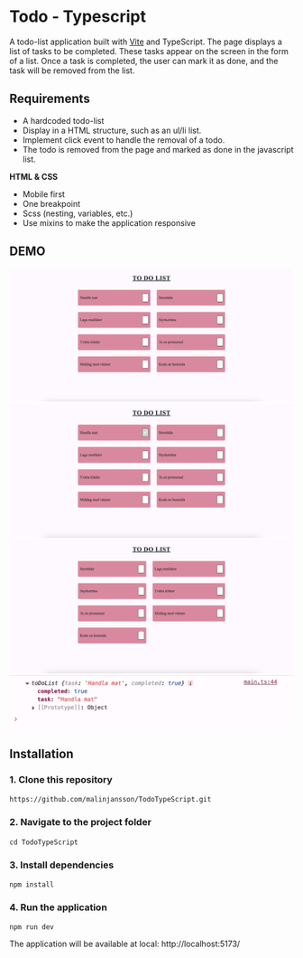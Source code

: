 # Todo - Typescript
A todo-list application built with [Vite](https://vite.dev/) and TypeScript. The page displays a list of tasks to be completed. These tasks appear on the screen in the form of a list. Once a task is completed, the user can mark it as done, and the task will be removed from the list.

## Requirements

* A hardcoded todo-list
* Display in a HTML structure, such as an ul/li list. 
* Implement click event to handle the removal of a todo.
* The todo is removed from the page and marked as done in the javascript list. 

**HTML & CSS**
* Mobile first
* One breakpoint
* Scss (nesting, variables, etc.)
* Use mixins to make the application responsive

## DEMO
![image](./demo/1.png)
![image](./demo/2.png)
![image](./demo/3.png)
![image](./demo/4.png)

## Installation
### 1. Clone this repository
```
https://github.com/malinjansson/TodoTypeScript.git
```

### 2. Navigate to the project folder
```
cd TodoTypeScript
```

### 3. Install dependencies
```
npm install
```

### 4. Run the application
```
npm run dev
```
The application will be available at local: http://localhost:5173/

